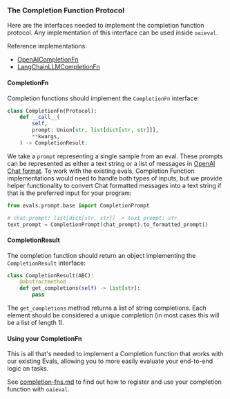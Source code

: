### The Completion Function Protocol

Here are the interfaces needed to implement the completion function protocol. Any implementation of this interface can be used inside `oaieval`.

Reference implementations:
- [OpenAICompletionFn](../evals/completion_fns/openai.py)
- [LangChainLLMCompletionFn](../evals/completion_fns/langchain_llm.py)

#### CompletionFn
Completion functions should implement the `CompletionFn` interface:
```python
class CompletionFn(Protocol):
    def __call__(
        self,
        prompt: Union[str, list[dict[str, str]]],
        **kwargs,
    ) -> CompletionResult:
```

We take a `prompt` representing a single sample from an eval. These prompts can be represented as either a text string or a list of messages in [OpenAI Chat format](https://platform.openai.com/docs/guides/chat/introduction). To work with the existing evals, Completion Function implementations would need to handle both types of inputs, but we provide helper functionality to convert Chat formatted messages into a text string if that is the preferred input for your program:
```python
from evals.prompt.base import CompletionPrompt

# chat_prompt: list[dict[str, str]] -> text_prompt: str
text_prompt = CompletionPrompt(chat_prompt).to_formatted_prompt()
```

#### CompletionResult
The completion function should return an object implementing the `CompletionResult` interface:
```python
class CompletionResult(ABC):
    @abstractmethod
    def get_completions(self) -> list[str]:
        pass
```
The `get_completions` method returns a list of string completions. Each element should be considered a unique completion (in most cases this will be a list of length 1).

#### Using your CompletionFn
This is all that's needed to implement a Completion function that works with our existing Evals, allowing you to more easily evaluate your end-to-end logic on tasks.

See [completion-fns.md](completion-fns.md) to find out how to register and use your completion function with `oaieval`.
